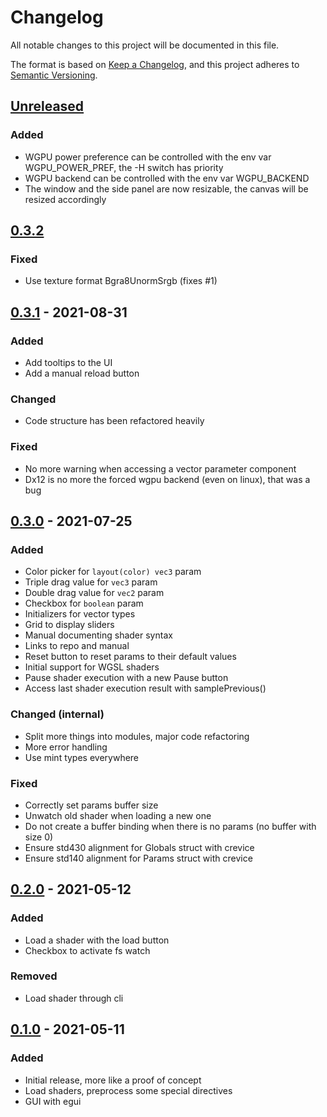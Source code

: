 # Changelog

All notable changes to this project will be documented in this file.

The format is based on [Keep a Changelog](https://keepachangelog.com/en/1.0.0/), and this project
adheres to [Semantic Versioning](https://semver.org/spec/v2.0.0.html).

## [Unreleased]

### Added

- WGPU power preference can be controlled with the env var WGPU_POWER_PREF, the -H switch has priority
- WGPU backend can be controlled with the env var WGPU_BACKEND
- The window and the side panel are now resizable, the canvas will be resized accordingly

[Unreleased]: https://github.com/Gui-Yom/nuance/compare/v0.3.2...HEAD

## [0.3.2]

### Fixed

- Use texture format Bgra8UnormSrgb (fixes #1)

[0.3.2]: https://github.com/Gui-Yom/nuance/compare/v0.3.1...v0.3.2

## [0.3.1] - 2021-08-31

### Added

- Add tooltips to the UI
- Add a manual reload button

### Changed

- Code structure has been refactored heavily

### Fixed

- No more warning when accessing a vector parameter component
- Dx12 is no more the forced wgpu backend (even on linux), that was a bug

[0.3.1]: https://github.com/Gui-Yom/nuance/compare/v0.3.0...v0.3.1

## [0.3.0] - 2021-07-25

### Added

- Color picker for `layout(color) vec3` param
- Triple drag value for `vec3` param
- Double drag value for `vec2` param
- Checkbox for `boolean` param
- Initializers for vector types
- Grid to display sliders
- Manual documenting shader syntax
- Links to repo and manual
- Reset button to reset params to their default values
- Initial support for WGSL shaders
- Pause shader execution with a new Pause button
- Access last shader execution result with samplePrevious()

### Changed (internal)

- Split more things into modules, major code refactoring
- More error handling
- Use mint types everywhere

### Fixed

- Correctly set params buffer size
- Unwatch old shader when loading a new one
- Do not create a buffer binding when there is no params (no buffer with size 0)
- Ensure std430 alignment for Globals struct with crevice
- Ensure std140 alignment for Params struct with crevice

[0.3.0]: https://github.com/Gui-Yom/nuance/compare/v0.2.0...v0.3.0

## [0.2.0] - 2021-05-12

### Added

- Load a shader with the load button
- Checkbox to activate fs watch

### Removed

- Load shader through cli

[0.2.0]: https://github.com/Gui-Yom/nuance/compare/v0.1.0...v0.2.0

## [0.1.0] - 2021-05-11

### Added

- Initial release, more like a proof of concept
- Load shaders, preprocess some special directives
- GUI with egui

[0.1.0]: https://github.com/Gui-Yom/nuance/releases/tag/v0.1.0
